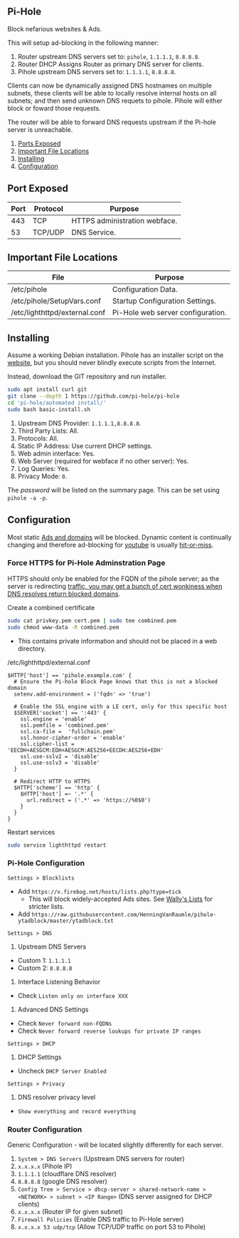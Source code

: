 Pi-Hole
-------
Block nefarious websites & Ads.

This will setup ad-blocking in the following manner:

1. Router upstream DNS servers set to: `pihole`, `1.1.1.1`, `8.8.8.8`.
1. Router DHCP Assigns Router as primary DNS server for clients.
1. Pihole upstream DNS servers set to: `1.1.1.1`, `8.8.8.8`.

Clients can now be dynamically assigned DNS hostnames on multiple subnets, these
clients will be able to locally resolve internal hosts on all subnets; and then
send unknown DNS requets to pihole. Pihole will either block or foward those
requests.

The router will be able to forward DNS requests upstream if the Pi-hole server
is unreachable.

1. [Ports Exposed](#ports-exposed)
1. [Important File Locations](#important-file-locations)
1. [Installing](#installing)
1. [Configuration](#configuration)

Port Exposed
------------
| Port | Protocol | Purpose                       |
|------|----------|-------------------------------|
| 443  | TCP      | HTTPS administration webface. |
| 53   | TCP/UDP  | DNS Service.                  |

Important File Locations
------------------------
| File                          | Purpose                           |
|-------------------------------|-----------------------------------|
| /etc/pihole                   | Configuration Data.               |
| /etc/pihole/SetupVars.conf    | Startup Configuration Settings.   |
| /etc/lighthttpd/external.conf | Pi-Hole web server configuration. |

Installing
----------
Assume a working Debian installation. Pihole has an installer script on the
[website][1], but you should never blindly execute scripts from the Internet.

Instead, download the GIT repository and run installer.
```bash
sudo apt install curl git
git clone --depth 1 https://github.com/pi-hole/pi-hole
cd 'pi-hole/automated install/'
sudo bash basic-install.sh
```
1. Upstream DNS Provider: `1.1.1.1,8.8.8.8`.
1. Third Party Lists: All.
1. Protocols: All.
1. Static IP Address: Use current DHCP settings.
1. Web admin interface: Yes.
1. Web Server (required for webface if no other server): Yes.
1. Log Queries: Yes.
1. Privacy Mode: `0`.

The _password_ will be listed on the summary page. This can be set using
`pihole -a -p`.

Configuration
-------------
Most static [Ads and domains][ads1] will be blocked. Dynamic content is
continually changing and therefore ad-blocking for [youtube][ads2] is usually
[hit-or-miss][ads3].

### Force HTTPS for Pi-Hole Adminstration Page
HTTPS should only be enabled for the FQDN of the pihole server; as the server is
redirecting [traffic, you may get a bunch of cert wonkiness when DNS resolves
return blocked domains][2].

Create a combined certificate
```bash
sudo cat privkey.pem cert.pem | sudo tee combined.pem
sudo chmod www-data -R combined.pem
```
* This contains private information and should not be placed in a web directory.

/etc/lighthttpd/external.conf
```
$HTTP['host'] == 'pihole.example.com' {
  # Ensure the Pi-hole Block Page knows that this is not a blocked domain
  setenv.add-environment = ('fqdn' => 'true')

  # Enable the SSL engine with a LE cert, only for this specific host
  $SERVER['socket'] == ':443' {
    ssl.engine = 'enable'
    ssl.pemfile = 'combined.pem'
    ssl.ca-file =  'fullchain.pem'
    ssl.honor-cipher-order = 'enable'
    ssl.cipher-list = 'EECDH+AESGCM:EDH+AESGCM:AES256+EECDH:AES256+EDH'
    ssl.use-sslv2 = 'disable'
    ssl.use-sslv3 = 'disable'
  }

  # Redirect HTTP to HTTPS
  $HTTP['scheme'] == 'http' {
    $HTTP['host'] =~ '.*' {
      url.redirect = ('.*' => 'https://%0$0')
    }
  }
}
```

Restart services
```bash
sudo service lighthttpd restart
```

### Pi-Hole Configuration
`Settings > Blocklists`
* Add `https://v.firebog.net/hosts/lists.php?type=tick`
  * This will block widely-accepted Ads sites. See [Wally's Lists][ads4] for
    stricter lists.
* Add `https://raw.githubusercontent.com/HenningVanRaumle/pihole-ytadblock/master/ytadblock.txt`

`Settings > DNS`
1. Upstream DNS Servers
  * Custom 1: `1.1.1.1`
  * Custom 2: `8.8.8.8`
1. Interface Listening Behavior
  * Check `Listen only on interface XXX`
1. Advanced DNS Settings
  * Check `Never forward non-FQDNs`
  * Check `Never forward reverse lookups for private IP ranges`

`Settings > DHCP`
1. DHCP Settings
  * Uncheck `DHCP Server Enabled`

`Settings > Privacy`
1. DNS resolver privacy level
  * `Show everything and record everything`

### Router Configuration
Generic Configuration - will be located slightly differently for each server.

1. `System > DNS Servers` (Upstream DNS servers for router)
  1. `x.x.x.x` (Pihole IP)
  1. `1.1.1.1` (cloudflare DNS resolver)
  1. `8.8.8.8` (google DNS resolver)
1. `Config Tree > Service > dhcp-server > shared-network-name > <NETWORK> > subnet > <IP Range>` (DNS server assigned for DHCP clients)
  1. `x.x.x.x` (Router IP for given subnet)
1. `Firewall Policies` (Enable DNS traffic to Pi-Hole server)
  1. `x.x.x.x 53 udp/tcp` (Allow TCP/UDP traffic on port 53 to Pihole)

[1]: https://pi-hole.net/
[2]: https://discourse.pi-hole.net/t/enabling-https-for-your-pi-hole-web-interface/5771
[ads1]: https://www.smarthomebeginner.com/pi-hole-tutorial-whole-home-ad-blocking/#Pi_Hole_Configuration_and_Customization
[ads2]: https://old.reddit.com/r/pihole/comments/84luw8/blocking_youtube_ads/
[ads3]: https://old.reddit.com/r/pihole/comments/7w4n81/having_trouble_blocking_youtube_ads_in_app_on_ios/dtyatmf/
[ads4]: https://v.firebog.net/hosts/lists.php